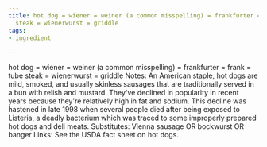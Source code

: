 ```yaml
---
title: hot dog = wiener = weiner (a common misspelling) = frankfurter = frank = tube
  steak = wienerwurst = griddle
tags:
- ingredient

---
```

hot dog = wiener = weiner (a common misspelling) = frankfurter = frank = tube steak = wienerwurst = griddle Notes: An American staple, hot dogs are mild, smoked, and usually skinless sausages that are traditionally served in a bun with relish and mustard. They've declined in popularity in recent years because they're relatively high in fat and sodium. This decline was hastened in late 1998 when several people died after being exposed to Listeria, a deadly bacterium which was traced to some improperly prepared hot dogs and deli meats. Substitutes: Vienna sausage OR bockwurst OR banger Links: See the USDA fact sheet on hot dogs.
